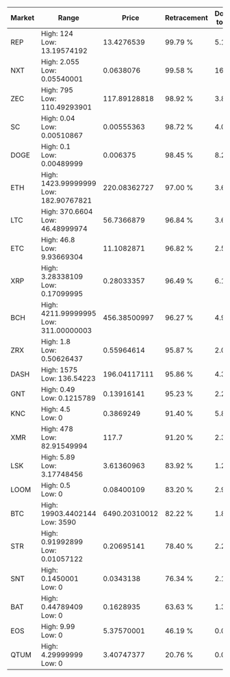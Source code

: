 | Market | Range | Price| Retracement | Doubles to 50% |
| --- | --- | --- | --- | --- |
| REP | High: 124<br />Low: 13.19574192 | 13.4276539 | 99.79 % | 5.11 |
| NXT | High: 2.055<br />Low: 0.05540001 | 0.0638076 | 99.58 % | 16.54 |
| ZEC | High: 795<br />Low: 110.49293901 | 117.89128818 | 98.92 % | 3.84 |
| SC | High: 0.04<br />Low: 0.00510867 | 0.00555363 | 98.72 % | 4.06 |
| DOGE | High: 0.1<br />Low: 0.00489999 | 0.006375 | 98.45 % | 8.23 |
| ETH | High: 1423.99999999<br />Low: 182.90767821 | 220.08362727 | 97.00 % | 3.65 |
| LTC | High: 370.6604<br />Low: 46.48999974 | 56.7366879 | 96.84 % | 3.68 |
| ETC | High: 46.8<br />Low: 9.93669304 | 11.1082871 | 96.82 % | 2.55 |
| XRP | High: 3.28338109<br />Low: 0.17099995 | 0.28033357 | 96.49 % | 6.16 |
| BCH | High: 4211.99999995<br />Low: 311.00000003 | 456.38500997 | 96.27 % | 4.96 |
| ZRX | High: 1.8<br />Low: 0.50626437 | 0.55964614 | 95.87 % | 2.06 |
| DASH | High: 1575<br />Low: 136.54223 | 196.04117111 | 95.86 % | 4.37 |
| GNT | High: 0.49<br />Low: 0.1215789 | 0.13916141 | 95.23 % | 2.20 |
| KNC | High: 4.5<br />Low: 0 | 0.3869249 | 91.40 % | 5.82 |
| XMR | High: 478<br />Low: 82.91549994 | 117.7 | 91.20 % | 2.38 |
| LSK | High: 5.89<br />Low: 3.17748456 | 3.61360963 | 83.92 % | 1.25 |
| LOOM | High: 0.5<br />Low: 0 | 0.08400109 | 83.20 % | 2.98 |
| BTC | High: 19903.4402144<br />Low: 3590 | 6490.20310012 | 82.22 % | 1.81 |
| STR | High: 0.91992899<br />Low: 0.01057122 | 0.20695141 | 78.40 % | 2.25 |
| SNT | High: 0.1450001<br />Low: 0 | 0.0343138 | 76.34 % | 2.11 |
| BAT | High: 0.44789409<br />Low: 0 | 0.1628935 | 63.63 % | 1.37 |
| EOS | High: 9.99<br />Low: 0 | 5.37570001 | 46.19 % | 0.00 |
| QTUM | High: 4.29999999<br />Low: 0 | 3.40747377 | 20.76 % | 0.00 |
